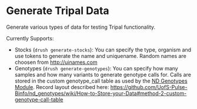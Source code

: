 # Generate Tripal Data
Generate various types of data for testing Tripal functionality.

Currently Supports:
- Stocks (`drush generate-stocks`): You can specify the type, organism and use tokens to generate the name and uniquename. Random names are choosen from http://uinames.com
- Genotypes (`drush generate-genotypes`): You can specify how many samples and how many variants to generate genotype calls for. Calls are stored in the custom genotype_call table as used by the [ND Genotypes Module](https://github.com/UofS-Pulse-Binfo/nd_genotypes). Record layout described here: https://github.com/UofS-Pulse-Binfo/nd_genotypes/wiki/How-to-Store-your-Data#method-2-custom-genotype-call-table
